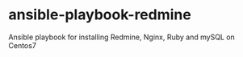 # ansible-playbook-redmine
Ansible playbook for installing Redmine, Nginx, Ruby and mySQL on Centos7 
